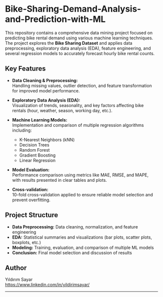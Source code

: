 # Bike-Sharing-Demand-Analysis-and-Prediction-with-ML

This repository contains a comprehensive data mining project focused on predicting bike rental demand using various machine learning techniques. The project explores the **Bike Sharing Dataset** and applies data preprocessing, exploratory data analysis (EDA), feature engineering, and several regression models to accurately forecast hourly bike rental counts.

## Key Features

- **Data Cleaning & Preprocessing:**  
  Handling missing values, outlier detection, and feature transformation for improved model performance.

- **Exploratory Data Analysis (EDA):**  
  Visualization of trends, seasonality, and key factors affecting bike rentals (hour, weather, season, working day, etc.).

- **Machine Learning Models:**  
  Implementation and comparison of multiple regression algorithms including:
  - K-Nearest Neighbors (kNN)
  - Decision Trees
  - Random Forest
  - Gradient Boosting
  - Linear Regression

- **Model Evaluation:**  
  Performance comparison using metrics like MAE, RMSE, and MAPE, with results presented in clear tables and plots.

- **Cross-validation:**  
  10-fold cross-validation applied to ensure reliable model selection and prevent overfitting.

## Project Structure

- **Data Preprocessing:** Data cleaning, normalization, and feature engineering
- **EDA:** Statistical summaries and visualizations (bar plots, scatter plots, boxplots, etc.)
- **Modeling:** Training, evaluation, and comparison of multiple ML models
- **Conclusion:** Final model selection and discussion of results


## Author

Yıldırım Sayar  
https://www.linkedin.com/in/yildirimsayar/

---
